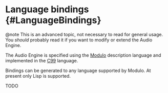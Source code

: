 
# Language bindings {#LanguageBindings}

@note
    This is an advanced topic, not necessary to read for general usage.
    You *should* probably read it if you want to modify or extend the Audio Engine.

The Audio Engine is specified using the [Modulo](https://github.com/hanshoglund/modulo) description language
and implemented in the [C99](http://en.wikipedia.org/wiki/C99) language.

Bindings can be generated to any language supported by Modulo. At present only Lisp is supported.

TODO

